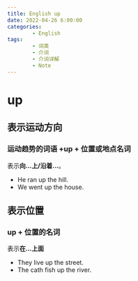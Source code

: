 ```yaml
---
title: English up
date: 2022-04-26 6:00:00
categories:
        - English
tags:
        - 词类
        - 介词
        - 介词详解
        - Note
---
```


# up

## 表示运动方向

### 运动趋势的词语 +up + 位置或地点名词

表示**向...上/沿着...**。

- He ran up the hill.
- We went up the house.

## 表示位置

### up + 位置的名词

表示**在...上面**

- They live up the street.
- The cath fish up the river.
